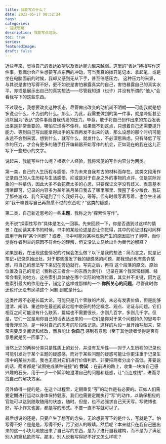 ```yaml
---
title: 我能写点什么？
date: 2022-05-17 00:52:24
tags:
categories:
- 滋扰思绪
description: 我能写点垃圾。
toc: true
series:
featuredImage:
draft: false
---
```




近些年来，觉得自己的表达欲望以及表达能力越来越弱。这里的“表达”特指写作这件事。我偶尔会产生想要写点东西的冲动，可当我真的摊开笔记本、拿起笔，或是坐在电脑面前的时候，我却又感到无从下手，甚至倍感压力。 这种压力的来源，与其说是害怕写得不好，更不如说是害怕暴露真实的自己，害怕暴露自己的真实水平，亦或是展示出自己的真实想法——尽管我知道（也许）并没有所谓的“他人”会看我写下的这些东西。

不过现在，我想要改变这种状态，尽管做出改变的动机尚不明朗——可能我就是想多说点什么，不为别的什么。那么，为此，我需要做到的第一件事，就是降低甚至消除因为“表达”这件事而自我诱发的压力。毕竟，敢于将自己创作出来的东西发表出来是非常重要的，哪怕它烂得不像样。如果做不到这点，只想着自己还需要提升能力、等到自己写出能拿得出手的东西再发不出来的话，那么设想的那个时机可能永远不会到来罢。想到什么，就写什么，就发什么，不必深思熟虑。只有降低了写作的压力，才会有更多的随手打开编辑器开始写作的机会，正如现在的我在这儿正写下一些短小的文字。

说起来，我能写些什么呢？根据个人经验，我将常见的写作内容分为两类。 

第一类，自己的人生历程与感悟，作为未来自我考古的材料而存在。这类文段用作记录自己的人生历程与生活感悟，抑或是对于自身之外的事物的点评，仅是实际对象的一种摹仿，因此大多不会花费太多的心思，只要保证文字没有歧义、表意基本清晰即可，记录的内容多为某年某月某日我去了哪里哪里、我囤了多少粮食、我玩了那些游戏、我今天碰到了什么我好开心，等等。但有时候写着写着，也会生出诸如”我干嘛要写自己再熟悉不过的东西呢？”这类的疑惑。

第二类，自己新近思考的一些**主题**，我称之为“探索性写作”。

先不说“探索性写作”具体是怎么一回事。先来回顾一下，你是否遇到过这样的情景：在阅读某本书的时候，书中的某段论述是否让你觉得，其中的论证过程可同样应用于解释“某个问题”？或者，书中可能对某种现象产生的原因进行了阐释，而你觉得作者列举的原因不符合你的理解，但又没法立马给出作为替代的解释？

如果是我，在出现这些情况的时候会怎么做？以下是我的想法：简而言之，就是记笔记+记录原始出处。对于那些激发了我的疑惑感的问题，那我想必也有些许感想，将自己的想法写下来记在旁边就行。写完之后，再将 这个段落的原文、原始位置及自己的笔记（我称这三者合一的东西为索引） 记录在某个我常常翻阅、经常会看到的地方。这些索引具体放在哪个实际的物理位置，其实并不关键，因为这些索引最大的作用在于，锚定了这样或那样的一个 **你所关心的问题**，尽管此时你还也许还没有廓清这个 问题 到底是什么。

这类片段不必是长篇大论，可能只是几个零散的片段，未必有发表价值，但是能够澄清、阐明、重述你在最近阅读过程中收获的特定概念、观点、论证与问题。它们相互之间可能没有什么联系，篇幅也不需要很长，少则几百字，多则几千字。但是，它们一定是用你自己的话表达出来的——它们是你对于某个问题持久的思考中慢慢浮现的，是一种对自己的思考的阶段性记录。这样的片段一旦开始写起来，常常需要反复阅读和修改，而且能让 **你自己** 感到有意思（至于其他读者觉得是否有意思就是另一回事了）。

当然上述的两种分类只是性质上的划分，并没有互斥性——对于人生历程的记录也可能引发对于某个主题的疑惑感，而对于某些问题的疑惑可能让你更注重于记录生活中的某些方面。我也无意对它们进行价值判断、非要把两者分出个高低。非要说的话，两者都是“试图完成某种链接”的 **尝试** ：在前进的路上，收集一块块自己感兴趣的石头，用于一步一个脚印地澄清自己的问题和疑惑，让“点连成线”，进而寻找自己的解决方案。

另外值得一提的是，在这个过程里，定期重复“写”的动作是有必要的。正如人们需要定期进行运动以身体保持健康，我们也需要定期执行“写”的动作，以确保相应的官能可以达到随取随用的状态，随时。但是，也不必强求自己天天写。写微博也好，写小作文也罢，都是写的形式。不要一直不写就可以了。

最后想说的还是，只要产生了想写的念头，无论想要写下的是什么，写就是了。怕写得不好？是是是，写得不好，污了别人的眼睛。然后呢？本来就只在我自己圈出来的这一小块儿地放出来了自己写的东西，是为了进行自我建构，而不是为了满足别人的窥私欲而写。那末，别人说我写得好不好又怎么样呢？
